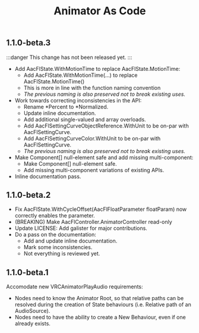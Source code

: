 ﻿---
title: Animator As Code
---

## 1.1.0-beta.3

:::danger
This change has not been released yet.
:::

- Add AacFlState.WithMotionTime to replace AacFlState.MotionTime:
  - Add AacFlState.WithMotionTime(...) to replace AacFlState.MotionTime()
  - This is more in line with the function naming convention
  - *The previous naming is also preserved not to break existing uses.*
- Work towards correcting inconsistencies in the API:
  - Rename *Percent to *Normalized.
  - Update inline documentation.
  - Add additional single-valued and array overloads.
  - Add AacFlSettingCurveObjectReference.WithUnit to be on-par with AacFlSettingCurve.
  - Add AacFlSettingCurveColor.WithUnit to be on-par with AacFlSettingCurve.
  - *The previous naming is also preserved not to break existing uses.*
- Make Component[] null-element safe and add missing multi-component:
  - Make Component[] null-element safe.
  - Add missing multi-component variations of existing APIs.
- Inline documentation pass.

## 1.1.0-beta.2

- Fix AacFlState.WithCycleOffset(AacFlFloatParameter floatParam) now correctly enables the parameter.
- (BREAKING) Make AacFlController.AnimatorController read-only
- Update LICENSE: Add galister for major contributions.
- Do a pass on the documentation:
  - Add and update inline documentation.
  - Mark some inconsistencies.
  - Not everything is reviewed yet.

## 1.1.0-beta.1

Accomodate new VRCAnimatorPlayAudio requirements:
- Nodes need to know the Animator Root, so that relative paths can be resolved during the creation of State behaviours (i.e. Relative path of an AudioSource).
- Nodes need to have the ability to create a New Behaviour, even if one already exists.
